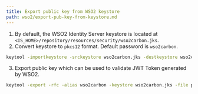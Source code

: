 ```yaml
---
title: Export public key from WSO2 keystore
path: wso2/export-pub-key-from-keystore.md
---
```

1. By default, the WSO2 Identity Server keystore is located at `<IS_HOME>/repository/resources/security/wso2carbon.jks`.
2. Convert keystore to `pkcs12` format. Default password is `wso2carbon`.

```bash
keytool -importkeystore -srckeystore wso2carbon.jks -destkeystore wso2carbon.jks -deststoretype pkcs12
```

3. Export public key which can be used to validate JWT Token generated by WSO2.

```bash
keytool -export -rfc -alias wso2carbon -keystore wso2carbon.jks -file pub.pem
```